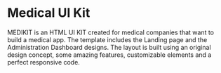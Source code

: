 # Medical UI Kit
MEDIKIT is an HTML UI KIT created for medical companies that want to build a medical app. The template includes the Landing page and the Administration Dashboard designs. The layout is built using an original design concept, some amazing features, customizable elements and a perfect responsive code.
